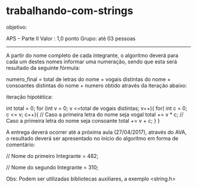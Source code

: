 # trabalhando-com-strings

objetivo:

APS – Parte II 
Valor : 1,0 ponto 
Grupo: até 03 pessoas 

---------

  A partir do nome completo de cada integrante, o algoritmo deverá para cada um destes nomes
informar uma numeração, sendo que esta será resultado da seguinte fórmula: 

numero_final = total de letras do nome + vogais distintas do nome + consoantes distintas do nome + numero obtido através da iteração abaixo: 

iteração hipotética:
 
int total = 0; 
  for (int v = 0; v <=total de vogais distintas; v++){ 
    for( int c = 0; c <= v; c++){ 
    // Caso a primeira letra do nome seja vogal
    total += v * c; 
    // Caso a primeira letra do nome seja consoante 
    total += v + c; 
    } 
  } 

A entrega deverá ocorrer até a próxima aula (27/04/2017), através do AVA, o resultado deverá ser apresentado no início do algoritmo em forma de comentário: 

  // Nome do primeiro Integrante = 482; 

  // Nome do segundo Integrante = 310; 

Obs: Podem ser utilizadas bibliotecas auxiliares, a exemplo <string.h>

